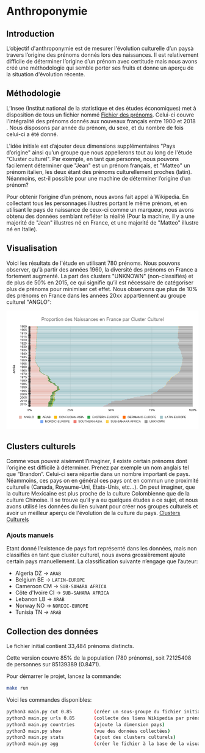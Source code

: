 # Anthroponymie

## Introduction

L’objectif d'anthroponymie est de mesurer l'évolution culturelle d’un paysà travers l’origine des prénoms donnés lors des naissances. Il est relativement difficile de déterminer l’origine d’un prénom avec certitude mais nous avons créé une méthodologie qui semble porter ses fruits et donne un aperçu de la situation d'évolution récente.

## Méthodologie

L’Insee (Institut national de la statistique et des études économiques) met à disposition de tous un fichier nommé [Fichier des prénoms](https://www.insee.fr/fr/statistiques/2540004). Celui-ci couvre l'intégralité des prénoms donnés aux nouveaux français entre 1900 et 2018 . Nous disposons par année du prénom, du sexe, et du nombre de fois celui-ci a été donné.

L'idée initiale est d’ajouter deux dimensions supplémentaires "Pays d’origine" ainsi qu’un groupe que nous appellerons tout au long de l'étude "Cluster culturel". Par exemple, en tant que personne, nous pouvons facilement déterminer que "Jean" est un prénom français, et "Matteo" un prénom italien, les deux étant des prénoms culturellement proches (latin). Néanmoins, est-il possible pour une machine de déterminer l’origine d’un prénom?

Pour obtenir l’origine d’un prénom, nous avons fait appel à Wikipedia. En collectant tous les personnages illustres portant le même prénom, et en utilisant le pays de naissance de ceux-ci comme un marqueur, nous avons obtenu des données semblant refléter la réalité (Pour la machine, il y a une majorité de "Jean" illustres né en France, et une majorité de "Matteo" illustre né en Italie).

## Visualisation

Voici les résultats de l'étude en utilisant 780 prénoms. Nous pouvons observer, qu'à partir des années 1960, la diversité des prénoms en France a fortement augmenté. La part des clusters "UNKNOWN" (non-classifiés) et de plus de 50% en 2015, ce qui signifie qu’il est nécessaire de catégoriser plus de prénoms pour minimiser cet effet. Nous observons que plus de 10% des prénoms en France dans les années 20xx appartiennent au groupe culturel "ANGLO":

![Proportion des naissances en France par Cluster Culturel](/data/chart.png "Proportion des naissances en France par Cluster Culturel")

## Clusters culturels

Comme vous pouvez aisément l’imaginer, il existe certain prénoms dont l’origine est difficile à déterminer. Prenez par exemple un nom anglais tel que “Brandon”. Celui-ci sera répartie dans un nombre important de pays. Néammoins, ces pays on en général ces pays ont en commun une proximité culturelle (Canada, Royaume-Uni, Etats-Unis, etc…). On peut imaginer, que la culture Mexicaine est plus proche de la culture Colombienne que de la culture Chinoise. Il se trouve qu’il y a eu quelques études a ce sujet, et nous avons utilisé les données du lien suivant pour créer nos groupes culturels et avoir un meilleur aperçu de l'évolution de la culture du pays. [Clusters Culturels](https://growthorientedsustainableentrepreneurship.files.wordpress.com/2016/07/gl-cultural-clusters-methodology-and-findings.pdf)

### Ajouts manuels
Etant donné l’existence de pays fort représenté dans les données, mais non classifiés en tant que cluster culturel, nous avons grossièrement ajouté certain pays manuellement. La classification suivante n’engage que l’auteur:

* Algeria DZ -> `ARAB`
* Belgium BE -> `LATIN-EUROPE`
* Cameroon CM -> `SUB-SAHARA AFRICA`
* Côte d'Ivoire CI -> `SUB-SAHARA AFRICA`
* Lebanon LB -> `ARAB`
* Norway NO -> `NORDIC-EUROPE`
* Tunisia TN -> `ARAB`

## Collection des données

Le fichier initial contient 33,484 prénoms distincts.

Cette version couvre 85% de la population (780 prénoms), soit 72125408 de personnes sur 85139389 (0.8471).

Pour démarrer le projet, lancez la commande:

```sh
make run
```

Voici les commandes disponibles:

```sh
python3 main.py cut 0.85		(créer un sous-groupe du fichier initial)
python3 main.py urls 0.85		(collecte des liens Wikipedia par prénom)
python3 main.py countries		(ajoute la dimension pays)
python3 main.py show 			(vue des données collectées)
python3 main.py stats 			(ajout des clusters culturels)
python3 main.py agg     		(créer le fichier à la base de la visualisation)
```
